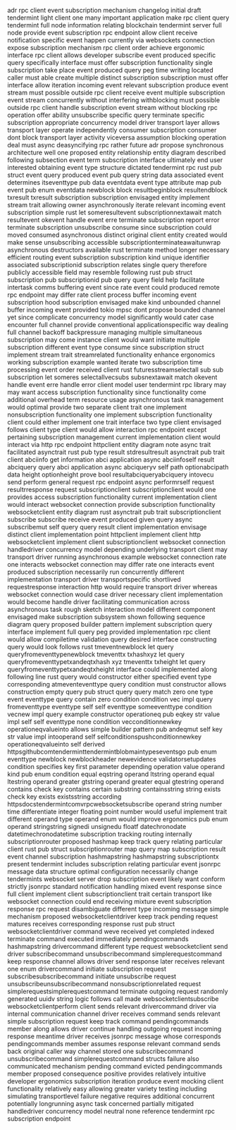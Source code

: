 adr rpc client event subscription mechanism changelog initial draft tendermint light client one many important application make rpc client query tendermint full node information relating blockchain tendermint server full node provide event subscription rpc endpoint allow client receive notification specific event happen currently via websockets connection expose subscription mechanism rpc client order achieve ergonomic interface rpc client allows developer subscribe event produced specific query specifically interface must offer subscription functionality single subscription take place event produced query peg time writing located caller must able create multiple distinct subscription subscription must offer interface allow iteration incoming event relevant subscription produce event stream must possible outside rpc client receive event multiple subscription event stream concurrently without interfering withblocking must possible outside rpc client handle subscription event stream without blocking rpc operation offer ability unsubscribe specific query terminate specific subscription appropriate concurrency model driver transport layer allows transport layer operate independently consumer subscription consumer dont block transport layer activity viceversa assumption blocking operation deal must async deasyncifying rpc rather future adr propose synchronous architecture well one proposed entity relationship entity diagram described following subsection event term subscription interface ultimately end user interested obtaining event type structure dictated tendermint rpc rust pub struct event query produced event pub query string data associated event determines itseventtype pub data eventdata event type attribute map pub event pub enum eventdata newblock block resultbeginblock resultendblock txresult txresult subscription subscription envisaged entity implement stream trait allowing owner asynchronously iterate relevant incoming event subscription simple rust let someresultevent subscriptionnextawait match resultevent okevent handle event erre terminate subscription report error terminate subscription unsubscribe consume since subscription could moved consumed asynchronous distinct original client entity created would make sense unsubscribing accessible subscriptionterminateawaitunwrap asynchronous destructors available rust terminate method longer necessary efficient routing event subscription subscription kind unique identifier associated subscriptionid subscription relates single query therefore publicly accessible field may resemble following rust pub struct subscription pub subscriptionid pub query query field help facilitate intertask comms buffering event since rate event could produced remote rpc endpoint may differ rate client process buffer incoming event subscription hood subscription envisaged make kind unbounded channel buffer incoming event provided tokio mpsc dont propose bounded channel yet since complicate concurrency model significantly would cater case encounter full channel provide conventional applicationspecific way dealing full channel backoff backpressure managing multiple simultaneous subscription may come instance client would want initiate multiple subscription different event type consume since subscription struct implement stream trait streamrelated functionality enhance ergonomics working subscription example wanted iterate two subscription time processing event order received client rust futuresstreamselectall sub sub subscription let someres selectallvecsubs subsnextawait match okevent handle event erre handle error client model user tendermint rpc library may may want access subscription functionality since functionality come additional overhead term resource usage asynchronous task management would optimal provide two separate client trait one implement nonsubscription functionality one implement subscription functionality client could either implement one trait interface two type client envisaged follows client type client would allow interaction rpc endpoint except pertaining subscription management current implementation client would interact via http rpc endpoint httpclient entity diagram note async trait facilitated asynctrait rust pub type result stdresultresult asynctrait pub trait client abciinfo get information abci application async abciinfoself result abciquery query abci application async abciqueryv self path optionabcipath data height optionheight prove bool resultabciqueryabciquery intovecu send perform general request rpc endpoint async performrself request resultrresponse request subscriptionclient subscriptionclient would one provides access subscription functionality current implementation client would interact websocket connection provide subscription functionality websocketclient entity diagram rust asynctrait pub trait subscriptionclient subscribe subscribe receive event produced given query async subscribemut self query query result client implementation envisage distinct client implementation point httpclient implement client http websocketclient implement client subscriptionclient websocket connection handledriver concurrency model depending underlying transport client may transport driver running asynchronous example websocket connection rate one interacts websocket connection may differ rate one interacts event produced subscription necessarily run concurrently different implementation transport driver transportspecific shortlived requestresponse interaction http would require transport driver whereas websocket connection would case driver necessary client implementation would become handle driver facilitating communication across asynchronous task rough sketch interaction model different component envisaged make subscription subsystem shown following sequence diagram query proposed builder pattern implement subscription query interface implement full query peg provided implementation rpc client would allow compiletime validation query desired interface constructing query would look follows rust tmeventnewblock let query queryfromeventtypenewblock tmeventtx txhashxyz let query queryfromeventtypetxandeqtxhash xyz tmeventtx txheight let query queryfromeventtypetxandeqtxheight interface could implemented along following line rust query would constructor either specified event type corresponding atmeventeventtype query condition must constructor allows construction empty query pub struct query query match zero one type event eventtype query contain zero condition condition vec impl query fromeventtype eventtype self self eventtype someeventtype condition vecnew impl query example constructor operationeq pub eqkey str value impl self self eventtype none condition vecconditionnewkey operationeqvalueinto allows simple builder pattern pub andeqmut self key str value impl intooperand self selfconditionspushconditionnewkey operationeqvalueinto self derived httpsgithubcomtenderminttendermintblobmaintypeseventsgo pub enum eventtype newblock newblockheader newevidence validatorsetupdates condition specifies key first parameter depending operation value operand kind pub enum condition equal eqstring operand ltstring operand equal ltestring operand greater gtstring operand greater equal gtestring operand contains check key contains certain substring containsstring string exists check key exists existsstring according httpsdocstendermintcomvrpcwebsocketsubscribe operand string number time differentiate integer floating point number would useful implement trait different operand type operand enum would improve ergonomics pub enum operand stringstring signedi unsignedu floatf datechronodate datetimechronodatetime subscription tracking routing internally subscriptionrouter proposed hashmap keep track query relating particular client rust pub struct subscriptionrouter map query map subscription result event channel subscription hashmapstring hashmapstring subscriptiontx present tendermint includes subscription relating particular event jsonrpc message data structure optimal configuration necessarily change tendermints websocket server drop subscription event likely want conform strictly jsonrpc standard notification handling mixed event response since full client implement client subscriptionclient trait certain transport like websocket connection could end receiving mixture event subscription response rpc request disambiguate different type incoming message simple mechanism proposed websocketclientdriver keep track pending request matures receives corresponding response rust pub struct websocketclientdriver command weve received yet completed indexed terminate command executed immediately pendingcommands hashmapstring drivercommand different type request websocketclient send driver subscribecommand unsubscribecommand simplerequestcommand keep response channel allows driver send response later receives relevant one enum drivercommand initiate subscription request subscribesubscribecommand initiate unsubscribe request unsubscribeunsubscribecommand nonsubscriptionrelated request simplerequestsimplerequestcommand terminate outgoing request randomly generated uuidv string logic follows call made websocketclientsubscribe websocketclientperform client sends relevant drivercommand driver via internal communication channel driver receives command sends relevant simple subscription request keep track command pendingcommands member along allows driver continue handling outgoing request incoming response meantime driver receives jsonrpc message whose corresponds pendingcommands member assumes response relevant command sends back original caller way channel stored one subscribecommand unsubscribecommand simplerequestcommand structs failure also communicated mechanism pending command evicted pendingcommands member proposed consequence positive provides relatively intuitive developer ergonomics subscription iteration produce event mocking client functionality relatively easy allowing greater variety testing including simulating transportlevel failure negative requires additional concurrent potentially longrunning async task concerned partially mitigated handledriver concurrency model neutral none reference tendermint rpc subscription endpoint